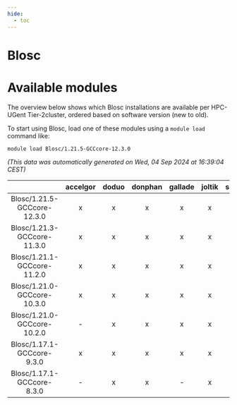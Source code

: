 ```yaml
---
hide:
  - toc
---
```


Blosc
=====

# Available modules


The overview below shows which Blosc installations are available per HPC-UGent Tier-2cluster, ordered based on software version (new to old).

To start using Blosc, load one of these modules using a `module load` command like:

```shell
module load Blosc/1.21.5-GCCcore-12.3.0
```

*(This data was automatically generated on Wed, 04 Sep 2024 at 16:39:04 CEST)*  

| |accelgor|doduo|donphan|gallade|joltik|shinx|skitty|
| :---: | :---: | :---: | :---: | :---: | :---: | :---: | :---: |
|Blosc/1.21.5-GCCcore-12.3.0|x|x|x|x|x|x|x|
|Blosc/1.21.3-GCCcore-11.3.0|x|x|x|x|x|-|x|
|Blosc/1.21.1-GCCcore-11.2.0|x|x|x|x|x|-|x|
|Blosc/1.21.0-GCCcore-10.3.0|x|x|x|x|x|-|x|
|Blosc/1.21.0-GCCcore-10.2.0|-|x|x|x|x|-|x|
|Blosc/1.17.1-GCCcore-9.3.0|x|x|x|x|x|-|x|
|Blosc/1.17.1-GCCcore-8.3.0|-|x|x|-|x|-|x|
